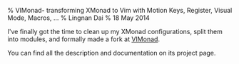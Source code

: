 % VIMonad- transforming XMonad to Vim with Motion Keys, Register, Visual Mode, Macros, ...
% Lingnan Dai
% 18 May 2014

I've finally got the time to clean up my XMonad configurations, split them into modules, and formally made a fork at [VIMonad](https://github.com/lynnard/VIMonad).

You can find all the description and documentation on its project page.
